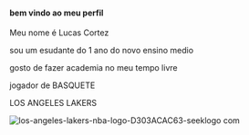 #### bem vindo ao meu perfil

Meu nome é Lucas Cortez

sou um esudante do 1 ano do novo ensino medio 

gosto de fazer academia no meu tempo livre

jogador de BASQUETE 

LOS ANGELES LAKERS 

![los-angeles-lakers-nba-logo-D303ACAC63-seeklogo com](https://github.com/Cortezzofc/Cortezzofc/assets/143611985/cbd0cc74-8d89-4067-ac7b-a89b342db94d)

